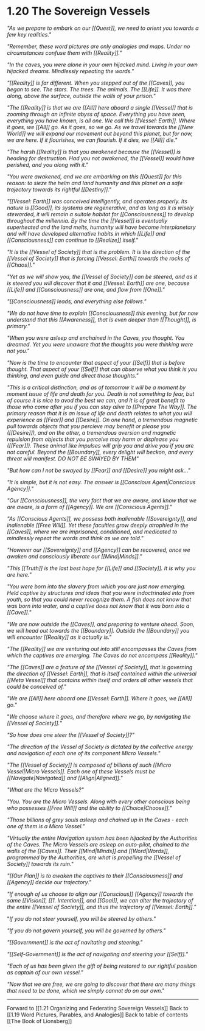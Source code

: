 # 1.20 The Sovereign Vessels

_"As we prepare to embark on our [[Quest]], we need to orient you towards a few key realities."_   

_"Remember, these word pictures are only analogies and maps. Under no circumstances confuse them with [[Reality]]."_

_"In the caves, you were alone in your own hijacked mind. Living in your own hijacked dreams. Mindlessly repeating the words."_

_"[[Reality]] is far different. When you stepped out of the [[Caves]], you began to see. The stars. The trees. The animals. The [[Life]]. It was there along, above the surface, outside the walls of your prison."_

_"The [[Reality]] is that we are [[All]] here aboard a single [[Vessel]] that is zooming through an infinite abyss of space. Everything you have seen, everything you have known, is all one. We call this [[Vessel: Earth]]. Where it goes, we [[All]] go. As it goes, so we go. As we travel towards the [[New World]] we will expand our movement out beyond this planet, but for now, we are here. If it flourishes, we can flourish. If it dies, we [[All]] die."_  

_"The harsh [[Reality]] is that you awakened because the [[Vessel]] is heading for destruction. Had you not awakened, the [[Vessel]] would have perished, and you along with it."_  

_"You were awakened, and we are embarking on this [[Quest]] for this reason: to sieze the helm and land humanity and this planet on a safe trajectory towards its rightful [[Destiny]]."_

_"[[Vessel: Earth]] was conceived intelligently, and operates properly. Its nature is [[Good]], its systems are regenerative, and as long as it is wisely stewarded, it will remain a suitale habitat for [[Consciousness]] to develop throughout the millennia. By the time the [[Vessel]] is eventually superheated and the land melts, humanity will have become interplanetary and will have developed alternative habits in which [[Life]] and [[Consciousness]] can continue to [[Realize]] itself."_

_"It is the [[Vessel of Society]] that is the problem. It is the direction of the [[Vessel of Society]] that is forcing [[Vessel: Earth]] towards the rocks of [[Chaos]]."_

_"Yet as we will show you, the [[Vessel of Society]] can be steered, and as it is steered you will discover that it and [[Vessel: Earth]] are one, because [[Life]] and [[Consciousness]] are one, and flow from [[One]]."_

_"[[Consciousness]] leads, and everything else follows."_   

_"We do not have time to explain [[Consciousness]] this evening, but for now understand that this [[Awareness]], that is even deeper than [[Thought]], is primary."_

_"When you were asleep and enchained in the Caves, you thought. You dreamed. Yet you were unaware that the thoughts you were thinking were not you."_

_"Now is the time to encounter that aspect of your [[Self]] that is before thought. That aspect of your [[Self]] that can observe what you think is you thinking, and even guide and direct those thoughts."_

_"This is a critical distinction, and as of tomorrow it will be a moment by moment issue of life and death for you. Death is not something to fear, but of course it is nice to avod the best we can, and it is of great benefit to those who come after you if you can stay alive to [[Prepare The Way]]. The primary reason that it is an issue of life and death relates to what you will experience as [[Fear]] and [[Desire]]. On one hand, a tremendous magnetic pull towards objects that you percieve may benefit or please you ([[Desire]]), and on the other, a tremendous aversion and magnetic repulsion from objects that you perceive may harm or displease you ([[Fear]]). These animal like impulses will grip you and drive you if you are not careful. Beyond the [[Boundary]], every delight will beckon, and every threat will manifest. DO NOT BE SWAYED BY THEM"_

_"But how can I not be swayed by [[Fear]] and [[Desire]] you might ask..."_  

_"It is simple, but it is not easy. The answer is [[Conscious Agent|Conscious Agency]]."_

_"Our [[Consciousness]], the very fact that we are aware, and know that we are aware, is a form of [[Agency]]. We are [[Conscious Agents]]."_  

_"As [[Conscious Agents]], we possess both inalienable [[Sovereignty]], and inalienable [[Free Will]]. Yet these faculties grow deeply atrophied in the [[Caves]], where we are imprisoned, conditioned, and medicated to mindlessly repeat the words and think as we are told."_  

_"However our [[Sovereignty]] and [[Agency]] can be recovered, once we awaken and consciously liberate our [[Mind|Minds]]."_  

_"This [[Truth]] is the last best hope for [[Life]] and [[Society]]. It is why you are here."_   

_"You were born into the slavery from which you are just now emerging. Held captive by structures and ideas that you were indoctrinated into from youth, so that you could never recognize them. A fish does not know that was born into water, and a captive does not know that it was born into a [[Cave]]."_  

_"We are now outside the [[Caves]], and preparing to venture ahead. Soon, we will head out towards the [[Boundary]]. Outside the [[Boundary]] you will encounter [[Reality]] as it actually is."_  

_"The [[Reality]] we are venturing out into still encompasses the Caves from which the captives are emerging. The Caves do not encompass [[Reality]]."_   

_"The [[Caves]] are a feature of the [[Vessel of Society]], that is governing the direction of [[Vessel: Earth]], that is itself contained within the universal [[Meta Vessel]] that contains within itself and orders all other vessels that could be conceived of."_  

_"We are [[All]] here aboard one [[Vessel: Earth]]. Where it goes, we [[All]] go."_

"_We choose where it goes, and therefore where we go, by navigating the [[Vessel of Society]]._"

_"So how does one steer the [[Vessel of Society]]?"_

_"The direction of the Vessel of Society is dictated by the collective energy and navigation of each one of its component Micro Vessels."_ 

_"The [[Vessel of Society]] is composed of billions of such [[Micro Vessel|Micro Vessels]]. Each one of these Vessels must be [[Navigate|Navigated]] and [[Align|Aligned]]."_

_"What are the Micro Vessels?"_

_"You. You are the Micro Vessels. Along with every other conscious being who possesses [[Free Will]] and the ability to [[Choice|Choose]]."_

_"Those billions of grey souls asleep and chained up in the Caves - each one of them is a Micro Vessel."_

_"Virtually the entire Navigation system has been hijacked by the Authorities of the Caves. The Micro Vessels are asleep on auto-pilot, chained to the walls of the [[Caves]]. Their [[Mind|Minds]] and [[Word|Words]], programmed by the Authorities, are what is propelling the [[Vessel of Society]] towards its ruin."_   

_"[[Our Plan]] is to awaken the captives to their [[Consciousness]] and [[Agency]] decide our trajectory."_  

_"If enough of us choose to align our [[Conscious]] [[Agency]] towards the same [[Vision]], [[1. Intention]], and [[Goal]], we can alter the trajectory of the entire [[Vessel of Society]], and thus the trajectory of [[Vessel: Earth]]."_  

"_If you do not steer yourself, you will be steered by others."_

_"If you do not govern yourself, you will be governed by others."_

_"[[Government]] is the act of navitating and steering."_

_"[[Self-Government]] is the act of navigating and steering your [[Self]]."_  

_"Each of us has been given the gift of being restored to our rightful position as captain of our own vessel."_   

_"Now that we are free, we are going to discover that there are many things that need to be done, which we simply cannot do on our own."_


___

Forward to [[1.21 Organizing and Federating Sovereign Vessels]]
Back to [[1.19 Word Pictures, Parables, and Analogies]]
Back to table of contents [[The Book of Lionsberg]]  


